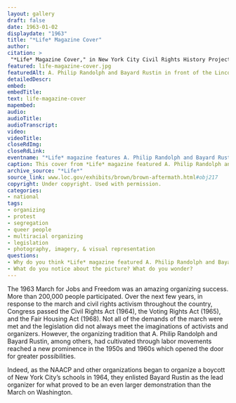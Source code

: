 ```yaml
--- 
layout: gallery
draft: false
date: 1963-01-02
displaydate: "1963"
title: "*Life* Magazine Cover"
author: 
citation: >
 "*Life* Magazine Cover," in New York City Civil Rights History Project, Accessed: [Month Day, Year], https://nyccivilrightshistory.org/gallery/life-magazine-cover.
featured: life-magazine-cover.jpg
featuredAlt: A. Philip Randolph and Bayard Rustin in front of the Lincoln Memorial
detailedDescr: 
embed: 
embedTitle: 
text: life-magazine-cover
mapembed: 
audio: 
audioTitle: 
audioTranscript: 
video: 
videoTitle: 
closeRdImg: 
closeRdLink: 
eventname: "*Life* magazine features A. Philip Randolph and Bayard Rustin."
caption: This cover from *Life* magazine featured A. Philip Randolph and Bayard Rustin, the lead organizers for the March on Washington for Jobs and Freedom. 
archive_source: "*Life*"
source_link: www.loc.gov/exhibits/brown/brown-aftermath.html#obj217
copyright: Under copyright. Used with permission.
categories: 
- national
tags: 
- organizing
- protest
- segregation
- queer people 
- multiracial organizing
- legislation
- photography, imagery, & visual representation
questions:
- Why do you think *Life* magazine featured A. Philip Randolph and Bayard Rustin on the cover, rather than speakers like Dr. Martin Luther King, Jr. and John Lewis?
- What do you notice about the picture? What do you wonder?
--- 
```


The 1963 March for Jobs and Freedom was an amazing organizing success. More than 200,000 people participated. Over the next few years, in response to the march and civil rights activism throughout the country, Congress passed the Civil Rights Act (1964), the Voting Rights Act (1965), and the Fair Housing Act (1968). Not all of the demands of the march were met and the legislation did not always meet the imaginations of activists and organizers. However, the organizing tradition that A. Philip Randolph and Bayard Rustin, among others, had cultivated through labor movements reached a new prominence in the 1950s and 1960s which opened the door for greater possibilities.

Indeed, as the NAACP and other organizations began to organize a boycott of New York City’s schools in 1964, they enlisted Bayard Rustin as the lead organizer for what proved to be an even larger demonstration than the March on Washington.
